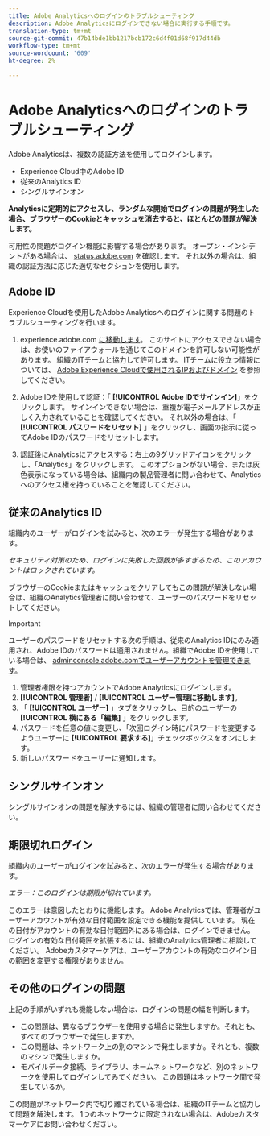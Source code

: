 ```yaml
---
title: Adobe Analyticsへのログインのトラブルシューティング
description: Adobe Analyticsにログインできない場合に実行する手順です。
translation-type: tm+mt
source-git-commit: 47b14bde1bb1217bcb172c6d4f01d68f917d44db
workflow-type: tm+mt
source-wordcount: '609'
ht-degree: 2%

---
```



# Adobe Analyticsへのログインのトラブルシューティング

Adobe Analyticsは、複数の認証方法を使用してログインします。

* Experience Cloud中のAdobe ID
* 従来のAnalytics ID
* シングルサインオン

**Analyticsに定期的にアクセスし、ランダムな開始でログインの問題が発生した場合、ブラウザーのCookieとキャッシュを消去すると、ほとんどの問題が解決します。**

可用性の問題がログイン機能に影響する場合があります。 オープン・インシデントがある場合は、 [status.adobe.com](https://status.adobe.com) を確認します。 それ以外の場合は、組織の認証方法に応じた適切なセクションを使用します。

## Adobe ID

Experience Cloudを使用したAdobe Analyticsへのログインに関する問題のトラブルシューティングを行います。

1. experience.adobe.com [に移動します](https://experience.adobe.com)。 このサイトにアクセスできない場合は、お使いのファイアウォールを通じてこのドメインを許可しない可能性があります。 組織のITチームと協力して許可します。 ITチームに役立つ情報については、 [Adobe Experience Cloudで使用されるIPおよびドメイン](https://helpx.adobe.com/jp/analytics/kb/adobe-ip-addresses.html) を参照してください。

2. Adobe IDを使用して認証：「 **[!UICONTROL Adobe IDでサインイン]**」をクリックします。 サインインできない場合は、重複が電子メールアドレスが正しく入力されていることを確認してください。 それ以外の場合は、「 **[!UICONTROL パスワードをリセット]** 」をクリックし、画面の指示に従ってAdobe IDのパスワードをリセットします。

3. 認証後にAnalyticsにアクセスする：右上の9グリッドアイコンをクリックし、「Analytics」をクリックします。 このオプションがない場合、または灰色表示になっている場合は、組織内の製品管理者に問い合わせて、Analyticsへのアクセス権を持っていることを確認してください。

## 従来のAnalytics ID

組織内のユーザーがログインを試みると、次のエラーが発生する場合があります。

*セキュリティ対策のため、ログインに失敗した回数が多すぎるため、このアカウントはロックされています。*

ブラウザーのCookieまたはキャッシュをクリアしてもこの問題が解決しない場合は、組織のAnalytics管理者に問い合わせて、ユーザーのパスワードをリセットしてください。

>[!IMPORTANT]
>
>ユーザーのパスワードをリセットする次の手順は、従来のAnalytics IDにのみ適用され、Adobe IDのパスワードは適用されません。組織でAdobe IDを使用している場合は、 [adminconsole.adobe.comでユーザーアカウントを管理できます](https://adminconsole.adobe.com)。

1. 管理者権限を持つアカウントでAdobe Analyticsにログインします。
2. **[!UICONTROL 管理者]** / **[!UICONTROL ユーザー管理に移動します]**。
3. 「 **[!UICONTROL ユーザー]** 」タブをクリックし、目的のユーザーの **[!UICONTROL 横にある「編集]** 」をクリックします。
4. パスワードを任意の値に変更し、「次回ログイン時にパスワードを変更するようユーザーに **[!UICONTROL 要求する]**」チェックボックスをオンにします。
5. 新しいパスワードをユーザーに通知します。

## シングルサインオン

シングルサインオンの問題を解決するには、組織の管理者に問い合わせてください。

## 期限切れログイン

組織内のユーザーがログインを試みると、次のエラーが発生する場合があります。

*エラー：このログインは期限が切れています。*

このエラーは意図したとおりに機能します。 Adobe Analyticsでは、管理者がユーザーアカウントが有効な日付範囲を設定できる機能を提供しています。 現在の日付がアカウントの有効な日付範囲外にある場合は、ログインできません。 ログインの有効な日付範囲を拡張するには、組織のAnalytics管理者に相談してください。 Adobeカスタマーケアは、ユーザーアカウントの有効なログイン日の範囲を変更する権限がありません。

## その他のログインの問題

上記の手順がいずれも機能しない場合は、ログインの問題の幅を判断します。

* この問題は、異なるブラウザーを使用する場合に発生しますか。それとも、すべてのブラウザーで発生しますか。
* この問題は、ネットワーク上の別のマシンで発生しますか。それとも、複数のマシンで発生しますか。
* モバイルデータ接続、ライブラリ、ホームネットワークなど、別のネットワークを使用してログインしてみてください。 この問題はネットワーク間で発生しているか。

この問題がネットワーク内で切り離されている場合は、組織のITチームと協力して問題を解決します。 1つのネットワークに限定されない場合は、Adobeカスタマーケアにお問い合わせください。
